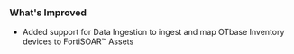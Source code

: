### What's Improved
- Added support for Data Ingestion to ingest and map OTbase Inventory devices to FortiSOAR™ Assets 